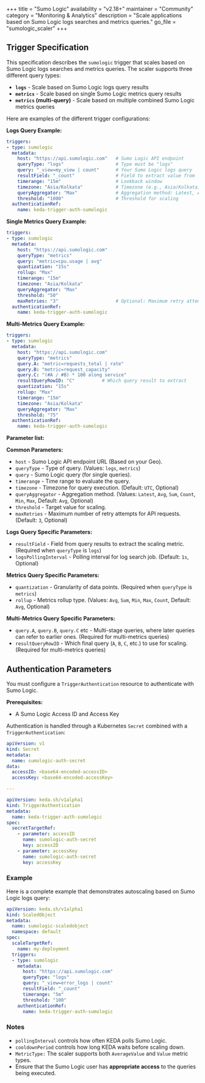 +++
title = "Sumo Logic"
availability = "v2.18+"
maintainer = "Community"
category = "Monitoring & Analytics"
description = "Scale applications based on Sumo Logic logs searches and metrics queries."
go_file = "sumologic_scaler"
+++

## Trigger Specification

This specification describes the `sumologic` trigger that scales based on Sumo Logic logs searches and metrics queries. The scaler supports three different query types:

- **`logs`** - Scale based on Sumo Logic logs query results
- **`metrics`** - Scale based on single Sumo Logic metrics query results  
- **`metrics` (multi-query)** - Scale based on multiple combined Sumo Logic metrics queries

Here are examples of the different trigger configurations:

**Logs Query Example:**
```yaml
triggers:
- type: sumologic
  metadata:
    host: "https://api.sumologic.com"   # Sumo Logic API endpoint
    queryType: "logs"                   # Type must be "logs"
    query: "_view=my_view | count"      # Your Sumo Logic logs query
    resultField: "_count"               # Field to extract value from
    timerange: "15m"                    # Lookback window
    timezone: "Asia/Kolkata"            # Timezone (e.g., Asia/Kolkata)
    queryAggregator: "Max"              # Aggregation method: Latest, Avg, Sum, Count, Min, Max
    threshold: "1000"                   # Threshold for scaling
  authenticationRef:
    name: keda-trigger-auth-sumologic
```

**Single Metrics Query Example:**
```yaml
triggers:
- type: sumologic
  metadata:
    host: "https://api.sumologic.com"
    queryType: "metrics"
    query: "metric=cpu.usage | avg"
    quantization: "15s"
    rollup: "Max"
    timerange: "15m"
    timezone: "Asia/Kolkata"
    queryAggregator: "Max"
    threshold: "50"
    maxRetries: "3"                     # Optional: Maximum retry attempts
  authenticationRef:
    name: keda-trigger-auth-sumologic
```

**Multi-Metrics Query Example:**
```yaml
triggers:
- type: sumologic
  metadata:
    host: "https://api.sumologic.com"
    queryType: "metrics"
    query.A: "metric=requests_total | rate"
    query.B: "metric=request_capacity"
    query.C: "(#A / #B) * 100 along service"
    resultQueryRowID: "C"          # Which query result to extract
    quantization: "15s"
    rollup: "Max"
    timerange: "15m"
    timezone: "Asia/Kolkata"
    queryAggregator: "Max"
    threshold: "75"
  authenticationRef:
    name: keda-trigger-auth-sumologic
```

**Parameter list:**

**Common Parameters:**

- `host` - Sumo Logic API endpoint URL (Based on your Geo).
- `queryType` - Type of query. (Values: `logs`, `metrics`)
- `query` - Sumo Logic query (for single queries).
- `timerange` - Time range to evaluate the query.
- `timezone` - Timezone for query execution. (Default: `UTC`, Optional)
- `queryAggregator` - Aggregation method. (Values: `Latest`, `Avg`, `Sum`, `Count`, `Min`, `Max`, Default: `Avg`, Optional)
- `threshold` - Target value for scaling.
- `maxRetries` - Maximum number of retry attempts for API requests. (Default: `3`, Optional)

**Logs Query Specific Parameters:**

- `resultField` - Field from query results to extract the scaling metric. (Required when `queryType` is `logs`)
- `logsPollingInterval` - Polling interval for log search job. (Default: `1s`, Optional)

**Metrics Query Specific Parameters:**

- `quantization` - Granularity of data points. (Required when `queryType` is `metrics`)
- `rollup` - Metrics rollup type. (Values: `Avg`, `Sum`, `Min`, `Max`, `Count`, Default: `Avg`, Optional)

**Multi-Metrics Query Specific Parameters:**

- `query.A`, `query.B`, `query.C` etc - Multi-stage queries, where later queries can refer to earlier ones. (Required for multi-metrics queries)
- `resultQueryRowID` - Which final query (`A`, `B`, `C`, etc.) to use for scaling. (Required for multi-metrics queries)

## Authentication Parameters

You must configure a `TriggerAuthentication` resource to authenticate with Sumo Logic.

**Prerequisites:**
- A Sumo Logic Access ID and Access Key

Authentication is handled through a Kubernetes `Secret` combined with a `TriggerAuthentication`:

```yaml
apiVersion: v1
kind: Secret
metadata:
  name: sumologic-auth-secret
data:
  accessID: <base64-encoded-accessID>
  accessKey: <base64-encoded-accessKey>

---

apiVersion: keda.sh/v1alpha1
kind: TriggerAuthentication
metadata:
  name: keda-trigger-auth-sumologic
spec:
  secretTargetRef:
    - parameter: accessID
      name: sumologic-auth-secret
      key: accessID
    - parameter: accessKey
      name: sumologic-auth-secret
      key: accessKey
```

### Example

Here is a complete example that demonstrates autoscaling based on Sumo Logic logs query:

```yaml
apiVersion: keda.sh/v1alpha1
kind: ScaledObject
metadata:
  name: sumologic-scaledobject
  namespace: default
spec:
  scaleTargetRef:
    name: my-deployment
  triggers:
  - type: sumologic
    metadata:
      host: "https://api.sumologic.com"
      queryType: "logs"
      query: "_view=error_logs | count"
      resultField: "_count"
      timerange: "5m"
      threshold: "100"
    authenticationRef:
      name: keda-trigger-auth-sumologic
```

### Notes

- `pollingInterval` controls how often KEDA polls Sumo Logic.
- `cooldownPeriod` controls how long KEDA waits before scaling down.
- `MetricType:` The scaler supports both `AverageValue` and `Value` metric types.
- Ensure that the Sumo Logic user has **appropriate access** to the queries being executed.

